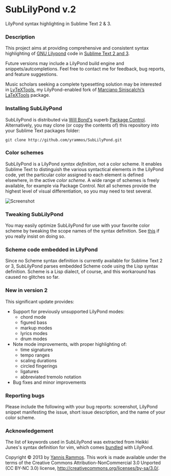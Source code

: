 SubLilyPond v.2
===============

LilyPond syntax highlighting in Sublime Text 2 & 3.

### Description

This project aims at providing comprehensive and consistent syntax highlighting of [GNU Lilypond](http://lilypond.org) code in [Sublime Text 2 and 3](http://www.sublimetext.com).

Future versions may include a LilyPond build engine and snippets/autcompletions. Feel free to contact me for feedback, bug reports, and feature suggestions.

Music scholars seeking a complete typesetting solution may be interested in [LyTeXTools](https://www.github.com/yrammos/LyTeXTools), my LilyPond-enabled fork of [Marciano Siniscalchi’s](http://tekonomist.wordpress.com/) [LaTeXTools](http://github.com/SublimeText/LaTeXTools) package.

### Installing SubLilyPond

SubLilyPond is distributed via [Will Bond's](http://wbond.net/) superb [Package Control](http://wbond.net/sublime_packages/package_control/package_developers). Alternatively, you may clone (or copy the contents of) this repository into your Sublime Text packages folder:

    git clone http://github.com/yrammos/SubLilyPond.git

### Color schemes

SubLilyPond is a LilyPond _syntax definition_, not a color scheme. It enables Sublime Text to distinguish the various syntactical elements in the LilyPond code, yet the particular color assigned to each element is defined elsewhere, in the active _color scheme_. A wide range of schemes is freely available, for example via Package Control. Not all schemes provide the highest level of visual differentiation, so you may need to test several.

![Screenshot](https://raw.github.com/yrammos/SubLilyPond/master/SubLilyPond.png)

### Tweaking SubLilyPond

You may easily optimize SubLilyPond for use with your favorite color scheme by tweaking the scope names of the syntax definition. See [this](http://manual.macromates.com/en/language_grammars) if you really insist on doing so.

### Scheme code embedded in LilyPond

Since no Scheme syntax definition is currently available for Sublime Text 2 or 3, SubLilyPond parses embedded Scheme code using the Lisp syntax definition. Scheme is a Lisp dialect, of course, and this workaround has caused no glitches so far.

### New in version 2

This significant update provides:

- Support for previously unsupported LilyPond modes:
	- chord mode
	- figured bass
	- markup modes
	- lyrics modes
	- drum modes
- Note mode improvements, with proper highlighting of:
	- time signatures
	- tempo ranges
	- scaling durations
	- circled fingerings
	- ligatures
	- abbreviated tremolo notation
- Bug fixes and minor improvements

### Reporting bugs

Please include the following with your bug reports: screenshot, LilyPond snippet manifesting the issue, short issue description, and the name of your color scheme.

### Acknowledgement

The list of keywords used in SubLilyPond was extracted from Heikki Junes's syntax definition for vim, which comes [bundled](http://lilypond.org/doc/v2.12/Documentation/user/lilypond-program/Vim-mode) with LilyPond.

Copyright © 2013 by [Yannis Rammos](http://www.twitter.com/yannisrammos). This work is made available under the terms of the Creative Commons Attribution-NonCommercial 3.0 Unported (CC BY-NC 3.0) license, <http://creativecommons.org/licenses/by-sa/3.0/>.
